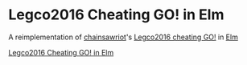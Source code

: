 # Legco2016 Cheating GO! in Elm

A reimplementation of [chainsawriot](https://github.com/chainsawriot)'s [Legco2016 cheating GO!](http://chainsawriot.github.io/legco2016cheating/) in [Elm](http://elm-lang.org)

[Legco2016 Cheating GO! in Elm](http://jackysee.github.io/legco2016cheating-elm)
